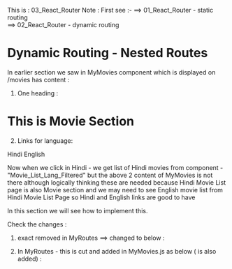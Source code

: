 This is : 03_React_Router
Note : First see :-
        ==>  01_React_Router -  static routing  
        ==>   02_React_Router - dynamic routing

Dynamic Routing - Nested Routes 
================================
In earlier section we saw 
in MyMovies component which is displayed on /movies has content :

1. One heading :
<h1> This is Movie Section  </h1>

2. Links for language:
 <Link className="nav-link" to="/movies/hindi">Hindi</Link>
 <Link className="nav-link" to="/movies/english">English</Link> 

Now when we click in Hindi - we get list of Hindi movies from component - "Movie_List_Lang_Filtered"
but the above 2 content of MyMovies is not there although logically thinking these are needed
because 
Hindi Movie List page is also Movie section
and we may need to see English movie list from Hindi Movie List Page so Hindi and English links are good to have 

In this section we will see how to implement this.

Check the changes :
1. exact removed in MyRoutes 
<Route path="/movies" exact component={MyMovies}/> ==>  changed to below :
<Route path="/movies" component={MyMovies}/> 

2. In MyRoutes - this is cut  <Route path="/movies/:lang" component={Movie_List_Lang_Filtered}/>
and added in MyMovies.js as below (<Switch> is also added) :
 <Switch>
 <Route path="/movies/:lang" component={Movie_List_Lang_Filtered}/>
 </Switch>



 